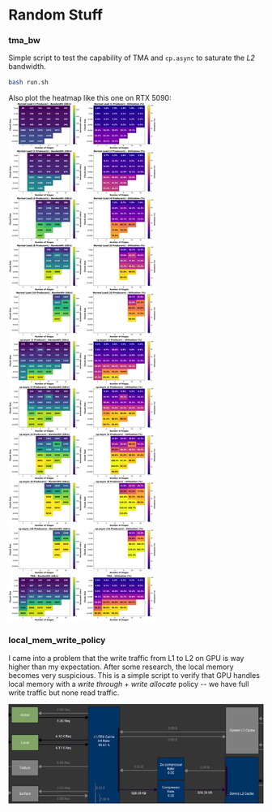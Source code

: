# Random Stuff

### tma_bw

Simple script to test the capability of TMA and `cp.async` to saturate the *L2* bandwidth.

```bash
bash run.sh
```

Also plot the heatmap like this one on RTX 5090:
![TMA_5090_Heatmap](./tma_bw/bw_result.png "5090 TMA Saturating L2 Bandwidth")

### local_mem_write_policy

I came into a problem that the write traffic from L1 to L2 on GPU
is way higher than my expectation. After some research, the local
memory becomes very suspicious. This is a simple script to verify
that GPU handles local memory with a *write through* +
*write allocate* policy -- we have full write traffic but
none read traffic.

![Local_Mem_Write_Policy](./local_mem_write_policy/mem.png)